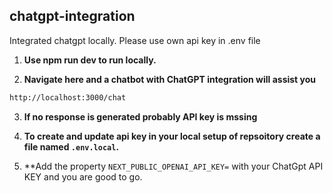 ## chatgpt-integration
Integrated chatgpt locally. Please use own api key in .env file

1. **Use npm run dev to run locally.**

2. **Navigate here and a chatbot with ChatGPT integration will assist you**

```sh
http://localhost:3000/chat
```

3. **If no response is generated probably API key is mssing**

4. **To create and update api key in your local setup of repsoitory create a file named `.env.local`.**

5. **Add the property `NEXT_PUBLIC_OPENAI_API_KEY=` with your ChatGpt API KEY and you are good to go.
